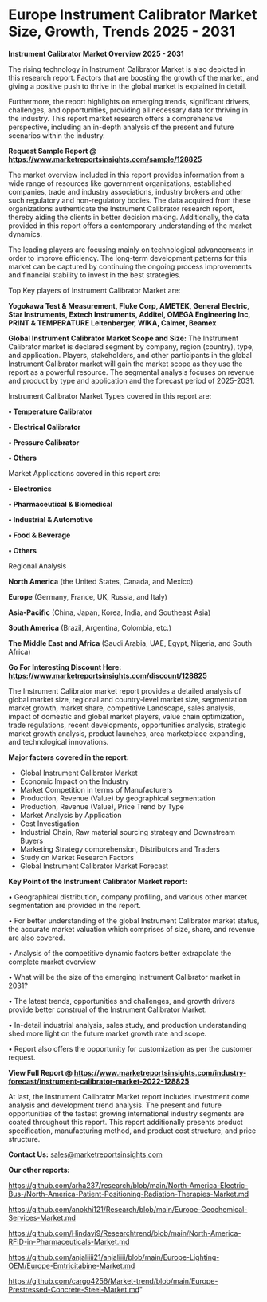  # Europe Instrument Calibrator Market Size, Growth, Trends 2025 - 2031

<Strong> Instrument Calibrator Market Overview 2025 - 2031</strong>

The rising technology in Instrument Calibrator Market is also depicted in this research report. Factors that are boosting the growth of the market, and giving a positive push to thrive in the global market is explained in detail.

Furthermore, the report highlights on emerging trends, significant drivers, challenges, and opportunities, providing all necessary data for thriving in the industry. This report market research offers a comprehensive perspective, including an in-depth analysis of the present and future scenarios within the industry.

<strong>Request Sample Report @ <a href=https://www.marketreportsinsights.com/sample/128825>https://www.marketreportsinsights.com/sample/128825</a></strong>

The market overview included in this report provides information from a wide range of resources like government organizations, established companies, trade and industry associations, industry brokers and other such regulatory and non-regulatory bodies. The data acquired from these organizations authenticate the Instrument Calibrator research report, thereby aiding the clients in better decision making. Additionally, the data provided in this report offers a contemporary understanding of the market dynamics.

The leading players are focusing mainly on technological advancements in order to improve efficiency. The long-term development patterns for this market can be captured by continuing the ongoing process improvements and financial stability to invest in the best strategies.

Top Key players of Instrument Calibrator Market are:

<strong>Yogokawa Test & Measurement, Fluke Corp, AMETEK, General Electric, Star Instruments, Extech Instruments, Additel, OMEGA Engineering Inc, PRINT & TEMPERATURE Leitenberger, WIKA, Calmet, Beamex</strong>

<strong><b>Global Instrument Calibrator Market Scope and Size:</b></strong>
The Instrument Calibrator market is declared segment by company, region (country), type, and application. Players, stakeholders, and other participants in the global Instrument Calibrator market will gain the market scope as they use the report as a powerful resource. The segmental analysis focuses on revenue and product by type and application and the forecast period of 2025-2031.

Instrument Calibrator Market Types covered in this report are:

<strong>• Temperature Calibrator

• Electrical Calibrator

• Pressure Calibrator

• Others</strong>

Market Applications covered in this report are:

<strong>• Electronics

• Pharmaceutical & Biomedical

• Industrial & Automotive

• Food & Beverage

• Others</strong> 

Regional Analysis

<strong>North America</strong> (the United States, Canada, and Mexico)

<strong>Europe</strong> (Germany, France, UK, Russia, and Italy)

<strong>Asia-Pacific</strong> (China, Japan, Korea, India, and Southeast Asia)

<strong>South America</strong> (Brazil, Argentina, Colombia, etc.)

<strong>The Middle East and Africa</strong> (Saudi Arabia, UAE, Egypt, Nigeria, and South Africa)

<strong>Go For Interesting Discount Here: <a href=https://www.marketreportsinsights.com/discount/128825>https://www.marketreportsinsights.com/discount/128825</a></strong>

The Instrument Calibrator market report provides a detailed analysis of global market size, regional and country-level market size, segmentation market growth, market share, competitive Landscape, sales analysis, impact of domestic and global market players, value chain optimization, trade regulations, recent developments, opportunities analysis, strategic market growth analysis, product launches, area marketplace expanding, and technological innovations.

<strong><b>Major factors covered in the report:</b></strong>
<ul>
  <li>Global Instrument Calibrator Market </li>
  <li>Economic Impact on the Industry</li>
  <li>Market Competition in terms of Manufacturers</li>
  <li>Production, Revenue (Value) by geographical segmentation</li>
  <li>Production, Revenue (Value), Price Trend by Type</li>
  <li>Market Analysis by Application</li>
  <li>Cost Investigation</li>
  <li>Industrial Chain, Raw material sourcing strategy and Downstream Buyers</li>
  <li>Marketing Strategy comprehension, Distributors and Traders</li>
  <li>Study on Market Research Factors</li>
  <li>Global Instrument Calibrator Market Forecast</li>
</ul>

<strong><b>Key Point of the Instrument Calibrator Market report:</b></strong>

• Geographical distribution, company profiling, and various other market segmentation are provided in the report.

• For better understanding of the global Instrument Calibrator market status, the accurate market valuation which comprises of size, share, and revenue are also covered.

• Analysis of the competitive dynamic factors better extrapolate the complete market overview

• What will be the size of the emerging Instrument Calibrator market in 2031?

• The latest trends, opportunities and challenges, and growth drivers provide better construal of the Instrument Calibrator Market.

• In-detail industrial analysis, sales study, and production understanding shed more light on the future market growth rate and scope.

• Report also offers the opportunity for customization as per the customer request.

<strong><b>View Full Report @ <a href=https://www.marketreportsinsights.com/industry-forecast/instrument-calibrator-market-2022-128825>https://www.marketreportsinsights.com/industry-forecast/instrument-calibrator-market-2022-128825</a></b></strong>


At last, the Instrument Calibrator Market report includes investment come analysis and development trend analysis. The present and future opportunities of the fastest growing international industry segments are coated throughout this report. This report additionally presents product specification, manufacturing method, and product cost structure, and price structure.

<strong>Contact Us:</strong>
sales@marketreportsinsights.com

<strong>Our other reports:</strong>

<a href=https://github.com/arha237/research/blob/main/North-America-Electric-Bus-/North-America-Patient-Positioning-Radiation-Therapies-Market.md>https://github.com/arha237/research/blob/main/North-America-Electric-Bus-/North-America-Patient-Positioning-Radiation-Therapies-Market.md</a>

<a href=https://github.com/anokhi121/Research/blob/main/Europe-Geochemical-Services-Market.md>https://github.com/anokhi121/Research/blob/main/Europe-Geochemical-Services-Market.md</a>

<a href=https://github.com/Hindavi9/Researchtrend/blob/main/North-America-RFID-in-Pharmaceuticals-Market.md>https://github.com/Hindavi9/Researchtrend/blob/main/North-America-RFID-in-Pharmaceuticals-Market.md</a>

<a href=https://github.com/anjaliiii21/anjaliiii/blob/main/Europe-Lighting-OEM/Europe-Emtricitabine-Market.md>https://github.com/anjaliiii21/anjaliiii/blob/main/Europe-Lighting-OEM/Europe-Emtricitabine-Market.md</a>

<a href=https://github.com/cargo4256/Market-trend/blob/main/Europe-Prestressed-Concrete-Steel-Market.md>https://github.com/cargo4256/Market-trend/blob/main/Europe-Prestressed-Concrete-Steel-Market.md</a>"
